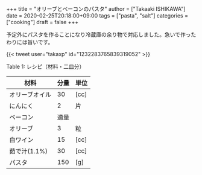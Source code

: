 +++
title = "オリーブとベーコンのパスタ"
author = ["Takaaki ISHIKAWA"]
date = 2020-02-25T20:18:00+09:00
tags = ["pasta", "salt"]
categories = ["cooking"]
draft = false
+++

予定外にパスタを作ることになり冷蔵庫の余り物で対応しました。急いで作ったわりには旨いです。  

{{< tweet user="takaxp" id="1232283765839319052" >}}  

<div class="table-caption">
  <span class="table-number">Table 1</span>:
  レシピ（材料・二皿分）
</div>

| 材料      | 分量 | 単位 |
|---------|----|----|
| オリーブオイル | 30  | [cc] |
| にんにく  | 2   | 片   |
| ベーコン  | 適量 |      |
| オリーブ  | 3   | 粒   |
| 白ワイン  | 15  | [cc] |
| 茹で汁(1.1%) | 30  | [cc] |
| パスタ    | 150 | [g]  |
